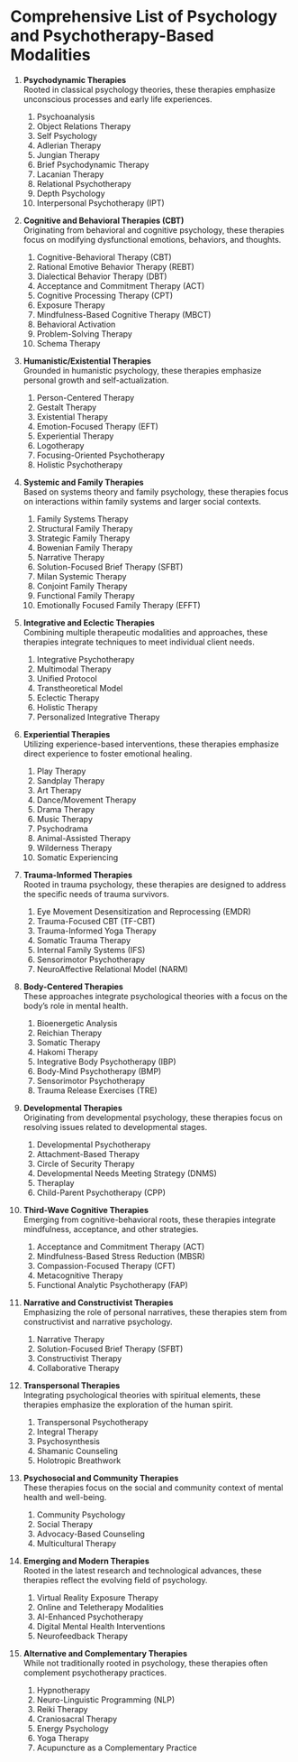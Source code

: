 
# Comprehensive List of Psychology and Psychotherapy-Based Modalities

1. **Psychodynamic Therapies**  
   Rooted in classical psychology theories, these therapies emphasize unconscious processes and early life experiences.
   1. Psychoanalysis
   2. Object Relations Therapy
   3. Self Psychology
   4. Adlerian Therapy
   5. Jungian Therapy
   6. Brief Psychodynamic Therapy
   7. Lacanian Therapy
   8. Relational Psychotherapy
   9. Depth Psychology
   10. Interpersonal Psychotherapy (IPT)

2. **Cognitive and Behavioral Therapies (CBT)**  
   Originating from behavioral and cognitive psychology, these therapies focus on modifying dysfunctional emotions, behaviors, and thoughts.
   1. Cognitive-Behavioral Therapy (CBT)
   2. Rational Emotive Behavior Therapy (REBT)
   3. Dialectical Behavior Therapy (DBT)
   4. Acceptance and Commitment Therapy (ACT)
   5. Cognitive Processing Therapy (CPT)
   6. Exposure Therapy
   7. Mindfulness-Based Cognitive Therapy (MBCT)
   8. Behavioral Activation
   9. Problem-Solving Therapy
   10. Schema Therapy

3. **Humanistic/Existential Therapies**  
   Grounded in humanistic psychology, these therapies emphasize personal growth and self-actualization.
   1. Person-Centered Therapy
   2. Gestalt Therapy
   3. Existential Therapy
   4. Emotion-Focused Therapy (EFT)
   5. Experiential Therapy
   6. Logotherapy
   7. Focusing-Oriented Psychotherapy
   8. Holistic Psychotherapy

4. **Systemic and Family Therapies**  
   Based on systems theory and family psychology, these therapies focus on interactions within family systems and larger social contexts.
   1. Family Systems Therapy
   2. Structural Family Therapy
   3. Strategic Family Therapy
   4. Bowenian Family Therapy
   5. Narrative Therapy
   6. Solution-Focused Brief Therapy (SFBT)
   7. Milan Systemic Therapy
   8. Conjoint Family Therapy
   9. Functional Family Therapy
   10. Emotionally Focused Family Therapy (EFFT)

5. **Integrative and Eclectic Therapies**  
   Combining multiple therapeutic modalities and approaches, these therapies integrate techniques to meet individual client needs.
   1. Integrative Psychotherapy
   2. Multimodal Therapy
   3. Unified Protocol
   4. Transtheoretical Model
   5. Eclectic Therapy
   6. Holistic Therapy
   7. Personalized Integrative Therapy

6. **Experiential Therapies**  
   Utilizing experience-based interventions, these therapies emphasize direct experience to foster emotional healing.
   1. Play Therapy
   2. Sandplay Therapy
   3. Art Therapy
   4. Dance/Movement Therapy
   5. Drama Therapy
   6. Music Therapy
   7. Psychodrama
   8. Animal-Assisted Therapy
   9. Wilderness Therapy
   10. Somatic Experiencing

7. **Trauma-Informed Therapies**  
   Rooted in trauma psychology, these therapies are designed to address the specific needs of trauma survivors.
   1. Eye Movement Desensitization and Reprocessing (EMDR)
   2. Trauma-Focused CBT (TF-CBT)
   3. Trauma-Informed Yoga Therapy
   4. Somatic Trauma Therapy
   5. Internal Family Systems (IFS)
   6. Sensorimotor Psychotherapy
   7. NeuroAffective Relational Model (NARM)

8. **Body-Centered Therapies**  
   These approaches integrate psychological theories with a focus on the body’s role in mental health.
   1. Bioenergetic Analysis
   2. Reichian Therapy
   3. Somatic Therapy
   4. Hakomi Therapy
   5. Integrative Body Psychotherapy (IBP)
   6. Body-Mind Psychotherapy (BMP)
   7. Sensorimotor Psychotherapy
   8. Trauma Release Exercises (TRE)

9. **Developmental Therapies**  
   Originating from developmental psychology, these therapies focus on resolving issues related to developmental stages.
   1. Developmental Psychotherapy
   2. Attachment-Based Therapy
   3. Circle of Security Therapy
   4. Developmental Needs Meeting Strategy (DNMS)
   5. Theraplay
   6. Child-Parent Psychotherapy (CPP)

10. **Third-Wave Cognitive Therapies**  
    Emerging from cognitive-behavioral roots, these therapies integrate mindfulness, acceptance, and other strategies.
    1. Acceptance and Commitment Therapy (ACT)
    2. Mindfulness-Based Stress Reduction (MBSR)
    3. Compassion-Focused Therapy (CFT)
    4. Metacognitive Therapy
    5. Functional Analytic Psychotherapy (FAP)

11. **Narrative and Constructivist Therapies**  
    Emphasizing the role of personal narratives, these therapies stem from constructivist and narrative psychology.
    1. Narrative Therapy
    2. Solution-Focused Brief Therapy (SFBT)
    3. Constructivist Therapy
    4. Collaborative Therapy

12. **Transpersonal Therapies**  
    Integrating psychological theories with spiritual elements, these therapies emphasize the exploration of the human spirit.
    1. Transpersonal Psychotherapy
    2. Integral Therapy
    3. Psychosynthesis
    4. Shamanic Counseling
    5. Holotropic Breathwork

13. **Psychosocial and Community Therapies**  
    These therapies focus on the social and community context of mental health and well-being.
    1. Community Psychology
    2. Social Therapy
    3. Advocacy-Based Counseling
    4. Multicultural Therapy

14. **Emerging and Modern Therapies**  
    Rooted in the latest research and technological advances, these therapies reflect the evolving field of psychology.
    1. Virtual Reality Exposure Therapy
    2. Online and Teletherapy Modalities
    3. AI-Enhanced Psychotherapy
    4. Digital Mental Health Interventions
    5. Neurofeedback Therapy

15. **Alternative and Complementary Therapies**  
    While not traditionally rooted in psychology, these therapies often complement psychotherapy practices.
    1. Hypnotherapy
    2. Neuro-Linguistic Programming (NLP)
    3. Reiki Therapy
    4. Craniosacral Therapy
    5. Energy Psychology
    6. Yoga Therapy
    7. Acupuncture as a Complementary Practice
